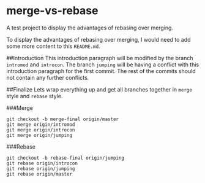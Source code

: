 merge-vs-rebase
===============

A test project to display the advantages of rebasing over merging.

To display the advantages of rebasing over merging, I would need to add some more content to this `README.md`.

##Introduction
This introduction paragraph will be modified by the branch `intromod` and `introcon`. The branch `jumping` will be 
having a conflict with this introduction paragraph for the first commit. The rest of the commits should not contain any 
further conflicts.

##Finalize
Lets wrap everything up and get all branches together in `merge` style and `rebase` style.

###Merge

    git checkout -b merge-final origin/master
    git merge origin/intromod
    git merge origin/introcon
    git merge origin/jumping

###Rebase

    git checkout -b rebase-final origin/jumping
    git rebase origin/introcon
    git rebase origin/jumping
    git rebase origin/master

